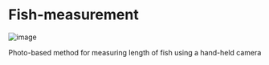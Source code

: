 # Fish-measurement
![image](https://github.com/torejo66/Fish-measurement/assets/128371032/e1b3b082-8239-4817-b3b7-296874887290)

Photo-based method for measuring length of fish using a hand-held camera
